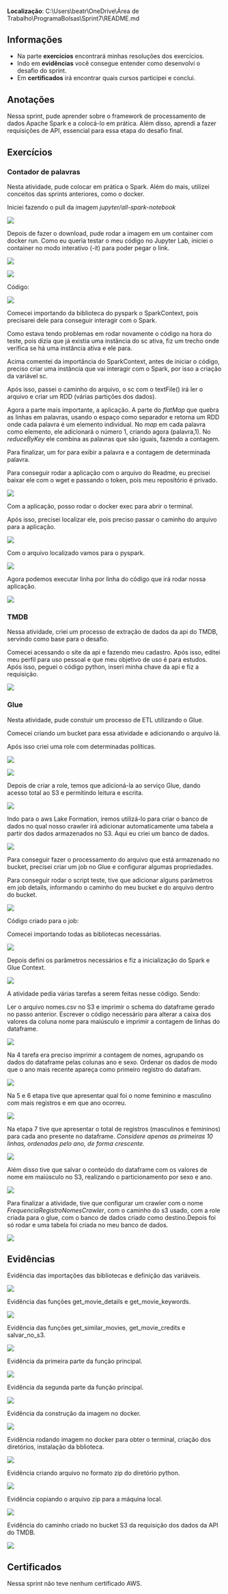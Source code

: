 ####
**Localização**: C:\Users\beatr\OneDrive\Área de Trabalho\ProgramaBolsas\Sprint7\README.md

## Informações
* Na parte **exercícios** encontrará minhas resoluções dos exercícios.
* Indo em **evidências** você consegue entender como desenvolvi o desafio do sprint.
* Em **certificados** irá encontrar quais cursos participei e conclui.

## Anotações

Nessa sprint, pude aprender sobre o framework de processamento de dados Apache Spark e a colocá-lo em prática. Além disso, aprendi a fazer requisições de API, essencial para essa etapa do desafio final. 

## Exercícios

### Contador de palavras

Nesta atividade, pude colocar em prática o Spark. Além do mais, utilizei conceitos das sprints anteriores, como o docker. 

Iniciei fazendo o pull da imagem *jupyter/all-spark-notebook*

![](./exercicios/ContadorDePalavras/pull.png)

Depois de fazer o download, pude rodar a imagem em um container com docker run. Como eu queria testar o meu código no Jupyter Lab, iniciei o container no modo interativo (-it) para poder pegar o link.

![](./exercicios/ContadorDePalavras/run.png)

![](./exercicios/ContadorDePalavras/link_jupyter.png)

Código: 

![](./exercicios/ContadorDePalavras/codigo.png)

Comecei importando da biblioteca do pyspark o SparkContext, pois precisarei dele para conseguir interagir com o Spark.

Como estava tendo problemas em rodar novamente o código na hora do teste, pois dizia que já existia uma instância do sc ativa, fiz um trecho onde verifica se há uma instância ativa e ele para. 

Acima comentei da importância do SparkContext, antes de iniciar o código, preciso criar uma instância que vai interagir com o Spark, por isso a criação da variável sc.

Após isso, passei o caminho do arquivo, o sc com o textFile() irá ler o arquivo e criar um RDD (várias partições dos dados).

Agora a parte mais importante, a aplicação. A parte do *flatMap* que quebra as linhas em palavras, usando o espaço como separador e retorna um RDD onde cada palavra é um elemento individual. No *map* em cada palavra como elemento, ele adicionará o número 1, criando agora (palavra,1). No *reduceByKey* ele combina as palavras que são iguais, fazendo a contagem. 

Para finalizar, um for para exibir a palavra e a contagem de determinada palavra.

Para conseguir rodar a aplicação com o arquivo do Readme, eu precisei baixar ele com o wget e passando o token, pois meu repositório é privado.

![](./exercicios/ContadorDePalavras/wget.png)

Com a aplicação, posso rodar o docker exec para abrir o terminal.

Após isso, precisei localizar ele, pois preciso passar o caminho do arquivo para a aplicação.

![](./exercicios/ContadorDePalavras/encontrandoArquivo.png)

Com o arquivo localizado vamos para o pyspark.

![](./exercicios/ContadorDePalavras/pyspark.png)

Agora podemos executar linha por linha do código que irá rodar nossa aplicação.

![](./exercicios/ContadorDePalavras/executandoComandos.png)

### TMDB

Nessa atividade, criei um processo de extração de dados da api do TMDB, servindo como base para o desafio.

Comecei acessando o site da api e fazendo meu cadastro. Após isso, editei meu perfil para uso pessoal e que meu objetivo de uso é para estudos. Após isso, peguei o código python, inseri minha chave da api e fiz a requisição.

![](./exercicios/TMDB/requisicao.png)

### Glue

Nesta atividade, pude constuir um processo de ETL utilizando o Glue.

Comecei criando um bucket para essa atividade e adicionando o arquivo lá.

Após isso criei uma role com determinadas políticas.

![](./exercicios/Glue/add_permissoes.png)

![](./exercicios/Glue/RoleCriada.png)

Depois de criar a role, temos que adicioná-la ao serviço Glue, dando acesso total ao S3 e permitindo leitura e escrita.

![](./exercicios/Glue/RoleGlue.png)

Indo para o aws Lake Formation, iremos 
utilizá-lo para criar o banco de dados no qual nosso crawler irá adicionar automaticamente uma tabela 
a partir dos dados armazenados no S3. Aqui eu criei um banco de dados.

![](./exercicios/Glue/bancoCriado.png)

Para conseguir fazer o processamento do arquivo que está armazenado no bucket, precisei criar um job no Glue e configurar algumas propriedades.

Para conseguir rodar o script teste, tive que adicionar alguns parâmetros em job details, informando o caminho do meu bucket e do arquivo dentro do bucket.

![](./exercicios/Glue/job_executado.png)

Código criado para o job:

Comecei importando todas as bibliotecas necessárias.

![](./exercicios/Glue/bibliotecas.png)

Depois defini os parâmetros necessários e fiz a inicialização do Spark e Glue Context.

![](./exercicios/Glue/inicial.png)

A atividade pedia várias tarefas a serem feitas nesse código. Sendo:

Ler o arquivo nomes.csv no S3 e imprimir o schema do dataframe gerado no passo anterior. Escrever o código necessário para alterar a caixa dos valores da coluna nome para maiúsculo e imprimir a contagem de linhas do dataframe.

![](./exercicios/Glue/1-3etapas.png)

Na 4 tarefa era preciso imprimir a contagem de nomes, agrupando os dados do dataframe pelas colunas ano e sexo. Ordenar os dados de modo que o ano mais recente apareça como primeiro registro do datafram.

![](./exercicios/Glue/4etapa.png)

Na 5 e 6 etapa tive que apresentar qual foi o nome feminino e masculino com mais registros e em que ano ocorreu.

![](./exercicios/Glue/parte5-6.png)

Na etapa 7 tive que apresentar o total de registros (masculinos e femininos) para cada ano presente no dataframe. *Considere apenas as primeiras 10 linhas, ordenadas pelo ano, de forma crescente*.

![](./exercicios/Glue/parte7.png)
 
Além disso tive que salvar o conteúdo do dataframe com os valores de nome em maiúsculo no S3, realizando o particionamento por sexo e ano.

![](./exercicios/Glue/DfSalvo.png)

Para finalizar a atividade, tive que configurar um crawler com o nome *FrequenciaRegistroNomesCrawler*, com o caminho do s3 usado, com a role criada para o glue, com o banco de dados criado como destino.Depois foi só rodar e uma tabela foi criada no meu banco de dados.

![](./exercicios/Glue/tabelaSalva.png)

## Evidências 

Evidência das importações das bibliotecas e definição das variáveis.

![](./evidencias/parte1.png)

Evidência das funções get_movie_details e get_movie_keywords.

![](./evidencias/details-keywords.png)

Evidência das funções get_similar_movies, get_movie_credits e salvar_no_s3.

![](./evidencias/similar-salvar.png)

Evidência da primeira parte da função principal.

![](./evidencias/def-lambda-pt1.png)

Evidência da segunda parte da função principal.

![](./evidencias/def-lambda-pt2.png)

Evidência da construção da imagem no docker.

![](./evidencias/construindo_imag.png)

Evidência rodando imagem no docker para obter o terminal, criação dos diretórios, instalação da bblioteca.

![](./evidencias/rodando_imag.png)

Evidência criando arquivo no formato zip do diretório python.

![](./evidencias/zipando.png)

Evidência copiando o arquivo zip para a máquina local.

![](./evidencias/copiando_maq_local.png)

Evidência do caminho criado no bucket S3 da requisição dos dados da API do TMDB.

![](./evidencias/caminho_arquivo_s3.png)

## Certificados

Nessa sprint não teve nenhum certificado AWS.
